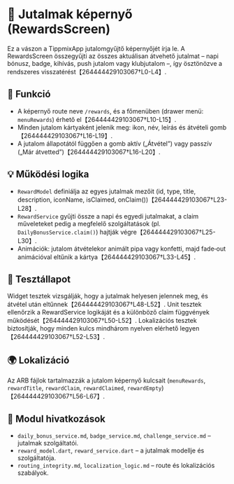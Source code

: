 # 🎁 Jutalmak képernyő (RewardsScreen)

Ez a vászon a TippmixApp jutalomgyűjtő képernyőjét írja le.  A RewardsScreen összegyűjti az összes aktuálisan átvehető jutalmat – napi bónusz, badge, kihívás, push jutalom vagy klubjutalom –, így ösztönözve a rendszeres visszatérést【264444429103067†L0-L4】.

## 🎯 Funkció

- A képernyő route neve `/rewards`, és a főmenüben (drawer menü: `menuRewards`) érhető el【264444429103067†L10-L15】.
- Minden jutalom kártyaként jelenik meg: ikon, név, leírás és átvételi gomb【264444429103067†L16-L19】.
- A jutalom állapotától függően a gomb aktív („Átvétel”) vagy passzív („Már átvetted”)【264444429103067†L16-L20】.

## 💡 Működési logika

- `RewardModel` definiálja az egyes jutalmak mezőit (id, type, title, description, iconName, isClaimed, onClaim())【264444429103067†L23-L28】.
- `RewardService` gyűjti össze a napi és egyedi jutalmakat, a claim műveleteket pedig a megfelelő szolgáltatások (pl. `DailyBonusService.claim()`) hajtják végre【264444429103067†L25-L30】.
- Animációk: jutalom átvételekor animált pipa vagy konfetti, majd fade‑out animációval eltűnik a kártya【264444429103067†L33-L45】.

## 🧪 Tesztállapot

Widget tesztek vizsgálják, hogy a jutalmak helyesen jelennek meg, és átvétel után eltűnnek【264444429103067†L48-L52】.  Unit tesztek ellenőrzik a RewardService logikáját és a különböző claim függvények működését【264444429103067†L50-L52】.  Lokalizációs tesztek biztosítják, hogy minden kulcs mindhárom nyelven elérhető legyen【264444429103067†L52-L53】.

## 🌍 Lokalizáció

Az ARB fájlok tartalmazzák a jutalom képernyő kulcsait (`menuRewards`, `rewardTitle`, `rewardClaim`, `rewardClaimed`, `rewardEmpty`)【264444429103067†L56-L67】.

## 📎 Modul hivatkozások

- `daily_bonus_service.md`, `badge_service.md`, `challenge_service.md` – jutalmak szolgáltatói.
- `reward_model.dart`, `reward_service.dart` – a jutalmak modellje és szolgáltatója.
- `routing_integrity.md`, `localization_logic.md` – route és lokalizációs szabályok.
